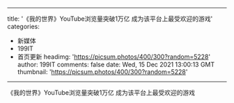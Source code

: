 
---
title: '《我的世界》YouTube浏览量突破1万亿 成为该平台上最受欢迎的游戏'
categories: 
 - 新媒体
 - 199IT
 - 首页更新
headimg: 'https://picsum.photos/400/300?random=5228'
author: 199IT
comments: false
date: Wed, 15 Dec 2021 13:00:13 GMT
thumbnail: 'https://picsum.photos/400/300?random=5228'
---

<div>   
《我的世界》YouTube浏览量突破1万亿 成为该平台上最受欢迎的游戏  
</div>
            